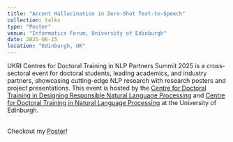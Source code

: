 ```yaml
---
title: "Accent Hallucination in Zero-Shot Text-to-Speech"
collection: talks
type: "Poster"
venue: "Informatics Forum, University of Edinburgh"
date: 2025-06-15
location: "Edinburgh, UK"
---
```


UKRI Centres for Doctoral Training in NLP Partners Summit 2025 is a cross-sectoral event for doctoral students, leading academics, and industry partners, showcasing cutting-edge NLP research with research posters and project presentations. This event is hosted by the [Centre for Doctoral Training in Designing Responsible Natural Language Processing](https://www.responsiblenlp.org/) and [Centre for Doctoral Training in Natural Language Processing](https://informatics.ed.ac.uk/ukri-cdt-in-natural-language-processing) at the University of Edinburgh.<br><br>

Checkout my [Poster](https://drive.google.com/file/d/1VHECQo1oRosq7SsZ1ItY_OBuqsVcZwUA/view?usp=sharing)!
